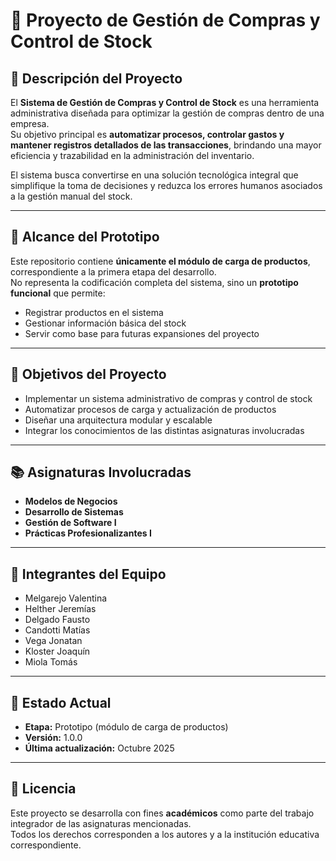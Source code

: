 # 🧾 Proyecto de Gestión de Compras y Control de Stock

## 🧠 Descripción del Proyecto

El **Sistema de Gestión de Compras y Control de Stock** es una herramienta administrativa diseñada para optimizar la gestión de compras dentro de una empresa.  
Su objetivo principal es **automatizar procesos, controlar gastos y mantener registros detallados de las transacciones**, brindando una mayor eficiencia y trazabilidad en la administración del inventario.

El sistema busca convertirse en una solución tecnológica integral que simplifique la toma de decisiones y reduzca los errores humanos asociados a la gestión manual del stock.

---

## 🧩 Alcance del Prototipo

Este repositorio contiene **únicamente el módulo de carga de productos**, correspondiente a la primera etapa del desarrollo.  
No representa la codificación completa del sistema, sino un **prototipo funcional** que permite:

- Registrar productos en el sistema
- Gestionar información básica del stock
- Servir como base para futuras expansiones del proyecto

---

## 🚀 Objetivos del Proyecto

- Implementar un sistema administrativo de compras y control de stock
- Automatizar procesos de carga y actualización de productos
- Diseñar una arquitectura modular y escalable
- Integrar los conocimientos de las distintas asignaturas involucradas

---

## 📚 Asignaturas Involucradas

- **Modelos de Negocios**
- **Desarrollo de Sistemas**
- **Gestión de Software I**
- **Prácticas Profesionalizantes I**

---

## 👥 Integrantes del Equipo

- Melgarejo Valentina
- Helther Jeremías
- Delgado Fausto
- Candotti Matías
- Vega Jonatan
- Kloster Joaquín
- Miola Tomás

---

## 🏁 Estado Actual

- **Etapa:** Prototipo (módulo de carga de productos)
- **Versión:** 1.0.0
- **Última actualización:** Octubre 2025

---

## 📄 Licencia

Este proyecto se desarrolla con fines **académicos** como parte del trabajo integrador de las asignaturas mencionadas.  
Todos los derechos corresponden a los autores y a la institución educativa correspondiente.
